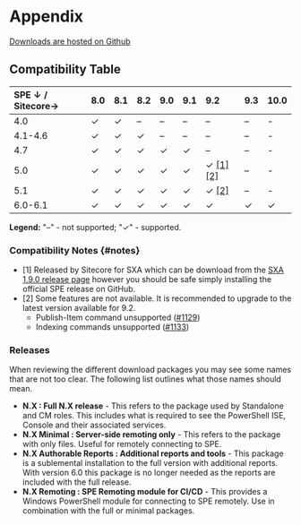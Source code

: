 # Appendix

[Downloads are hosted on Github](https://github.com/SitecorePowerShell/Console/releases/)

## Compatibility Table

| SPE ↓ / Sitecore→ | **8.0** | **8.1** | **8.2** | **9.0** | **9.1** | **9.2** | **9.3** | **10.0** |
| :--- | :--- | :--- | :--- | :--- | :--- | :--- | :--- | :--- |
| 4.0 | ✓ | ✓ | – | – | – | – | – | - |
| 4.1-4.6 | ✓ | ✓ | ✓ | – | – | – | – | - |
| 4.7 | ✓ | ✓ | ✓ | ✓ | ✓ | – | – | - |
| 5.0 | ✓ | ✓ | ✓ | ✓ | ✓ | ✓ [[1]](#notes) [[2]](#notes) | – | - |
| 5.1 | ✓ | ✓ | ✓ | ✓ | ✓ | ✓ [[2]](#notes) | – | - |
| 6.0-6.1 | ✓ | ✓ | ✓ | ✓ | ✓ | ✓ | ✓ | ✓ |

**Legend:** "–" - not supported; "✓" - supported.

### Compatibility Notes {#notes}

- [1] Released by Sitecore for SXA which can be download from the [SXA 1.9.0 release page](https://dev.sitecore.net/Downloads/Sitecore_Experience_Accelerator/19/Sitecore_Experience_Accelerator_190.aspx) however you should be safe simply installing the official SPE release on GitHub.
- [2] Some features are not available. It is recommended to upgrade to the latest version available for 9.2.
  - Publish-Item command unsupported ([#1129](https://github.com/SitecorePowerShell/Console/issues/1129))
  - Indexing commands unsupported ([#1133](https://github.com/SitecorePowerShell/Console/issues/1133))

### Releases

When reviewing the different download packages you may see some names that are not too clear. The following list outlines what those names should mean.

* **N.X : Full N.X release** - This refers to the package used by Standalone and CM roles. This includes what is required to see the PowerShell ISE, Console and their associated services.
* **N.X Minimal : Server-side remoting only** - This refers to the package with only files. Useful for remotely connecting to SPE.
* **N.X Authorable Reports : Additional reports and tools** - This package is a sublemental installation to the full version with additional reports. With version 6.0 this package is no longer needed as the reports are included with the full release.
* **N.X Remoting : SPE Remoting module for CI/CD** - This provides a Windows PowerShell module for connecting to SPE remotely. Use in combination with the full or minimal packages.
